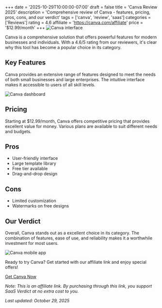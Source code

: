 ﻿+++
date = '2025-10-29T10:00:00-07:00'
draft = false
title = 'Canva Review 2025'
description = 'Comprehensive review of Canva - features, pricing, pros, cons, and our verdict'
tags = ['canva', 'review', 'saas']
categories = ['Reviews']
rating = 4.6
affiliate = 'https://canva.com/affiliate'
price = '$12.99/month'
+++
![Canva interface](/images/canva-1.jpg)

Canva is a comprehensive solution that offers powerful features for modern businesses and individuals. With a 4.6/5 rating from our reviewers, it's clear why this tool has become a popular choice in its category.

## Key Features

Canva provides an extensive range of features designed to meet the needs of both small businesses and large enterprises. The intuitive interface makes it accessible to users of all skill levels.

![Canva dashboard](/images/canva-2.jpg)

## Pricing

Starting at $12.99/month, Canva offers competitive pricing that provides excellent value for money. Various plans are available to suit different needs and budgets.

## Pros

- User-friendly interface
- Large template library
- Free tier available
- Drag-and-drop design


## Cons

- Limited customization
- Watermarks on free designs


## Our Verdict

Overall, Canva stands out as a excellent choice in its category. The combination of features, ease of use, and reliability makes it a worthwhile investment for most users.

![Canva mobile app](/images/canva-3.jpg)

Ready to try Canva? Get started with our affiliate link and enjoy special offers!

[Get Canva Now](https://canva.com/affiliate)

*Note: This is an affiliate link. By purchasing through this link, you support SaaS Verdict at no extra cost to you.*

*Last updated: October 29, 2025*
